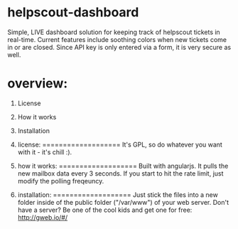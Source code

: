 helpscout-dashboard
===================

Simple, LIVE dashboard solution for keeping track of helpscout tickets in real-time.
Current features include soothing colors when new tickets come in or are closed. Since API key
is only entered via a form, it is very secure as well.

overview:
===================
1. License
2. How it works
3. Installation

1. license:
===================
It's GPL, so do whatever you want with it - it's chill :).

2. how it works:
===================
Built with angularjs. It pulls the new mailbox data every 3 seconds. If you start to hit the rate limit, just modify the
polling freqeuncy.

3. installation:
===================
Just stick the files into a new folder inside of the public folder ("/var/www") of your web server. Don't have a server? Be one of the cool kids and get one for free: http://gweb.io/#/